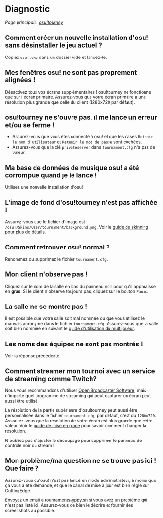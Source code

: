 # Diagnostic

*Page principale: [osu!tourney](/wiki/osu!tourney)*

## Comment créer un nouvelle installation d'osu! sans désinstaller le jeu actuel ?

Copiez `osu!.exe` dans un dossier vide et lancez-le.

## Mes fenêtres osu! ne sont pas proprement alignées !

Désactivez tous vos écrans supplémentaires ! osu!tourney ne fonctionne que sur l'écran primaire. Assurez-vous que votre écran primaire a une résolution plus grande que celle du client (1280x720 par défaut).

## osu!tourney ne s'ouvre pas, il me lance un erreur et/ou se ferme !

- Assurez-vous que vous êtes connecté à osu! et que les cases `Retenir le nom d'utilisateur` et `Retenir le mot de passe` sont cochées.
- Assurez-vous que la clé `privateserver` dans `tournament.cfg` n'a pas de valeur.

## Ma base de données de musique osu! a été corrompue quand je le lance !

Utilisez une nouvelle installation d'osu!

## L'image de fond d'osu!tourney n'est pas affichée !

Assurez-vous que le fichier d'image est `/osu!/Skins/User/tournament/background.png`.
Voir le [guide de skinning](/wiki/osu!tourney/Skinning) pour plus de détails.

## Comment retrouver osu! normal ?

Renommez ou supprimez le fichier `tournament.cfg`.

## Mon client n'observe pas !

Cliquez sur le nom de la salle en bas du panneau noir pour qu'il apparaisse en **gras**.
Si le client n'observe toujours pas, cliquez sur le bouton `Panic`.

## La salle ne se montre pas !

Il est possible que votre salle soit mal nommée ou que vous utilisez le mauvais acronyme dans le fichier `tournament.cfg`.
Assurez-vous que la salle soit bien nommée en suivant le [guide d'utilisation du multijoueur](/wiki/osu!tourney/Multiplayer_usage).

## Les noms des équipes ne sont pas montrés !

Voir la réponse précédente.

## Comment streamer mon tournoi avec un service de streaming comme Twitch?

Nous vous recommandons d'utiliser [Open Broadcaster Software](https://obsproject.com/), mais n'importe quel programme de streaming qui peut capturer un écran peut aussi être utilisé.

La résolution de la partie supérieure d'osu!tourney peut aussi être personnalisée dans le fichier `tournament.cfg`, par défaut, c'est du `1280x720`. Asssurez-vous que la résolution de votre écran est plus grande que cette valeur. Voir le [guide de mise en place](/wiki/osu!tourney/Setup) pour savoir comment changer la résolution.

N'oubliez pas d'ajuster le découpage pour supprimer le panneau de contrôle noir du stream !

## Mon problème/ma question ne se trouve pas ici ! Que faire ?

Assurez-vous qu'osu! n'est pas lancé en mode administrateur, à moins que ça vous a été demandé, et que le canal de mise à jour est bien réglé sur CuttingEdge.

Envoyez un email à [tournaments@ppy.sh](mailto:tournaments@ppy.sh) si vous avez un problème qui n'est pas listé ici. Assurez-vous de bien le décrire et fournir des screenshots au possible.

